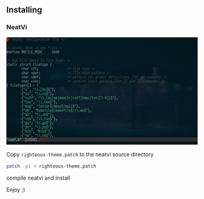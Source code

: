 ## Installing

### NeatVi
![Screenshot](../examples/screenshot-neatvi.jpg)

Copy `righteous-theme.patch` to the neatvi source directory

```sh
patch -p1 < righteous-theme.patch
```

compile neatvi and install

Enjoy ;)
